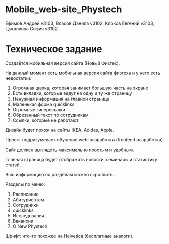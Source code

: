 # Mobile_web-site_Phystech

Ефимов Андрей v3103,
Власов Данила v3102,
Клоков Евгений v3103,
Цыганкова София v3102.

# Техническое задание

Создаётся мобильная версия сайта (Новый Физтех).

На данный момент есть мобильная версия сайта физтеха и у него есть недостатки:
1)	Огромная шапка, которая занимает большую часть на экране 
2)	Есть вкладки, которые ведут на одну и ту же страницу 
3)	Ненужная информация на главной странице
4)	Маленькая форма quicklinks
5)	Огромные гиперссылки
6)	Обрезанный текст по сотрудникам
7)	Ссылки, которые не работают

Дизайн будет похож на сайты IKEA, Adidas, Apple.

Проект подразумевает обучение web-разработки (frontend разработка).

Сайт должен выглядеть максимально простым и удобным.

Главная страница будет отображать новости, семинары и статистику статей.

Всю информацию по разделам можно скроллить. 

Разделы по меню:
1)	Расписание 
2)	Абитуриентам
3)	Сотрудники
4)	quicklinks 
5)	Исследования 
6)	Вакансии
7)	О New Phystech 

Шрифт: что-то похожее на Helvetica (бесплатные аналоги).
